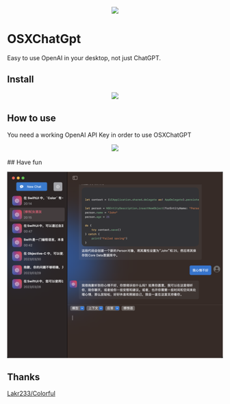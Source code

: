 <p align="center">
<img src="https://github.com/MustangYM/OSXChatGpt/blob/main/OSXChatGPT/picture/home-tuya.png" width="1000px"/>
</p>

# OSXChatGpt
Easy to use OpenAI in your desktop, not just ChatGPT.

## Install
<p align="center">
<img src="https://github.com/MustangYM/OSXChatGpt/blob/main/OSXChatGPT/picture/WechatIMG299.png" width="300px"/>
</p>

## How to use
You need a working OpenAI API Key in order to use OSXChatGPT
<p align="center">
<img src="https://github.com/MustangYM/OSXChatGpt/blob/main/OSXChatGPT/picture/WechatIMG300.png" width="700px"/>
</p>
## Have fun
<p align="center">
<img src="https://github.com/MustangYM/OSXChatGpt/blob/main/OSXChatGPT/picture/WechatIMG301.png" width="700px"/>
</p>

## Thanks
[Lakr233/Colorful](https://github.com/Lakr233/Colorful)
